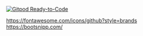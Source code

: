 [![Gitpod Ready-to-Code](https://img.shields.io/badge/Gitpod-Ready--to--Code-blue?logo=gitpod)](https://gitpod.io/#https://github.com/NekoOne/nekoone.github.io) 

https://fontawesome.com/icons/github?style=brands
https://bootsnipp.com/
